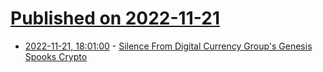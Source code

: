 # [Published on 2022-11-21](index.md)

* [2022-11-21, 18:01:00](https://tech.slashdot.org/story/22/11/21/1743237/silence-from-digital-currency-groups-genesis-spooks-crypto?utm_source=rss1.0mainlinkanon&utm_medium=feed) - [Silence From Digital Currency Group's Genesis Spooks Crypto](https://tech.slashdot.org/story/22/11/21/1743237/silence-from-digital-currency-groups-genesis-spooks-crypto?utm_source=rss1.0mainlinkanon&utm_medium=feed)

